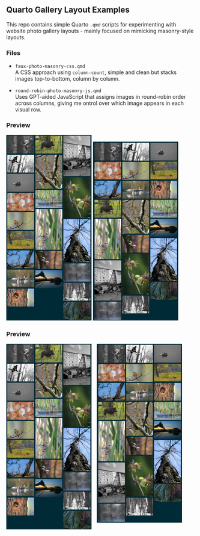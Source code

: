 ## Quarto Gallery Layout Examples

This repo contains simple Quarto `.qmd` scripts for experimenting with website photo gallery layouts - mainly focused on mimicking masonry-style layouts.

### Files

- `faux-photo-masonry-css.qmd`  
  A CSS approach using `column-count`, simple and clean but stacks images top-to-bottom, column by column.

- `round-robin-photo-masonry-js.qmd`  
  Uses GPT-aided JavaScript that assigns images in round-robin order across columns, giving me ontrol over which image appears in each visual row.

### Preview

<p float="left">
  <img src="css.png" width="45%" alt="CSS column-count layout"/>
  <img src="js.png" width="45%" alt="JS round-robin layout"/>
</p>

### Preview

<div style="display: flex; gap: 1em; align-items: flex-start;">
  <img src="css.png" width="45%" alt="CSS column-count layout"/>
  <img src="js.png" width="45%" alt="JS round-robin layout"/>
</div>
